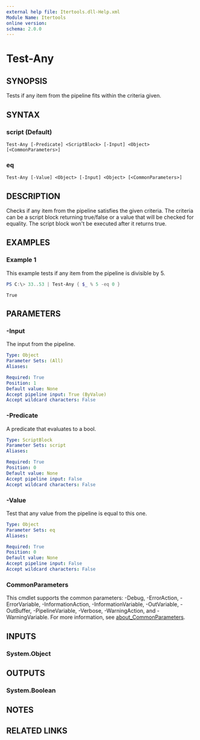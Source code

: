```yaml
---
external help file: Itertools.dll-Help.xml
Module Name: Itertools
online version:
schema: 2.0.0
---
```


# Test-Any

## SYNOPSIS
Tests if any item from the pipeline fits within the criteria given.

## SYNTAX

### script (Default)
```
Test-Any [-Predicate] <ScriptBlock> [-Input] <Object> [<CommonParameters>]
```

### eq
```
Test-Any [-Value] <Object> [-Input] <Object> [<CommonParameters>]
```

## DESCRIPTION
Checks if any item from the pipeline satisfies the given criteria.
The criteria can be a script block returning true/false or a value that will be checked for equality.
The script block won't be executed after it returns true.

## EXAMPLES

### Example 1
This example tests if any item from the pipeline is divisible by 5.

```powershell
PS C:\> 33..53 | Test-Any { $_ % 5 -eq 0 }
```

```
True
```

## PARAMETERS

### -Input
The input from the pipeline.

```yaml
Type: Object
Parameter Sets: (All)
Aliases:

Required: True
Position: 1
Default value: None
Accept pipeline input: True (ByValue)
Accept wildcard characters: False
```

### -Predicate
A predicate that evaluates to a bool.

```yaml
Type: ScriptBlock
Parameter Sets: script
Aliases:

Required: True
Position: 0
Default value: None
Accept pipeline input: False
Accept wildcard characters: False
```

### -Value
Test that any value from the pipeline is equal to this one.

```yaml
Type: Object
Parameter Sets: eq
Aliases:

Required: True
Position: 0
Default value: None
Accept pipeline input: False
Accept wildcard characters: False
```

### CommonParameters
This cmdlet supports the common parameters: -Debug, -ErrorAction, -ErrorVariable, -InformationAction, -InformationVariable, -OutVariable, -OutBuffer, -PipelineVariable, -Verbose, -WarningAction, and -WarningVariable. For more information, see [about_CommonParameters](http://go.microsoft.com/fwlink/?LinkID=113216).

## INPUTS

### System.Object

## OUTPUTS

### System.Boolean

## NOTES

## RELATED LINKS
